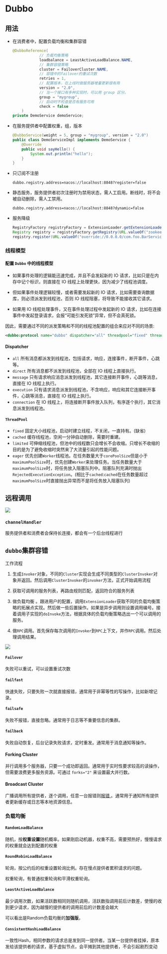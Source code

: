 # Dubbo

## 用法

- 在消费者中，配置负载均衡和集群容错
    ```java
    @DubboReference(
                // 负载均衡策略
                loadbalance = LeastActiveLoadBalance.NAME,
                // 集群容错策略
                cluster = FailoverCluster.NAME,
                // 容错中的failover的重试次数
                retries = 1,
                // 配置版本，在上线时做服务器增量更新很有用
                version = "2.0",
                // 当一个接口有多种实现时，可以用 group 区分。
                group = "mygroup",
                // 启动时不检查是否有服务可用
                check = false
        )
    private DemoService demoService;
    ```

- 在服务提供者中配置权重，组，版本

  ```java
  @DubboService(weight = 5, group = "mygroup", version = "2.0")
  public class DemoServiceImpl implements DemoService {
      @Override
      public void sayHello() {
          System.out.println("hello");
      }
  }
  
  ```

  

- 只订阅不注册

  ```dubbo.registry.address=nacos://localhost:8848?register=false```

- 静态服务，服务提供者初次注册时为禁用状态，需人工启用。断线时，将不会被自动删除，需人工禁用。

  `dubbo.registry.address=nacos://localhost:8848?dynamic=false`
  
- 服务降级

  ```java
  RegistryFactory registryFactory = ExtensionLoader.getExtensionLoader(RegistryFactory.class).getAdaptiveExtension();
  Registry registry = registryFactory.getRegistry(URL.valueOf("zookeeper://localhost:2181"));
  registry.register(URL.valueOf("override://0.0.0.0/com.foo.BarService?category=configurators&dynamic=false&application=foo&mock=force:return+null"));
  ```

  

### 线程模型

#### 配置 `Dubbo` 中的线程模型

- 如果事件处理的逻辑能迅速完成，并且不会发起新的 IO 请求，比如只是在内存中记个标识，则直接在 IO 线程上处理更快，因为减少了线程池调度。

- 但如果事件处理逻辑较慢，或者需要发起新的 IO 请求，比如需要查询数据库，则必须派发到线程池，否则 IO 线程阻塞，将导致不能接收其它请求。

- 如果用 IO 线程处理事件，又在事件处理过程中发起新的 IO 请求，比如在连接事件中发起登录请求，会报“可能引发死锁”异常，但不会真死锁。

因此，需要通过不同的派发策略和不同的线程池配置的组合来应对不同的场景:

```xml
<dubbo:protocol name="dubbo" dispatcher="all" threadpool="fixed" threads="100" />
```

#### Dispatcher

- `all` 所有消息都派发到线程池，包括请求，响应，连接事件，断开事件，心跳等。
- `direct` 所有消息都不派发到线程池，全部在 IO 线程上直接执行。
- `message` 只有请求响应消息派发到线程池，其它连接断开事件，心跳等消息，直接在 IO 线程上执行。
- `execution` 只有请求消息派发到线程池，不含响应，响应和其它连接断开事件，心跳等消息，直接在 IO 线程上执行。
- `connection` 在 IO 线程上，将连接断开事件放入队列，有序逐个执行，其它消息派发到线程池。

#### `ThreadPool`

- `fixed` 固定大小线程池，启动时建立线程，不关闭，一直持有。(缺省)
- `cached` 缓存线程池，空闲一分钟自动删除，需要时重建。
- `limited` 可伸缩线程池，但池中的线程数只会增长不会收缩。只增长不收缩的目的是为了避免收缩时突然来了大流量引起的性能问题。
- `eager` 优先创建`Worker`线程池。在任务数量大于`corePoolSize`但是小于`maximumPoolSize`时，优先创建`Worker`来处理任务。当任务数量大于`maximumPoolSize`时，将任务放入阻塞队列中。阻塞队列充满时抛出`RejectedExecutionException`。(相比于`cached`:`cached`在任务数量超过`maximumPoolSize`时直接抛出异常而不是将任务放入阻塞队列)



## 远程调用

![](https://cdn.clinan.xyz/dubbo-invoke.png)





### `channelHandler`



服务提供者和消费者会保持长连接，都会有一个后台线程进行



## `dubbo`集群容错

工作流程

1. 生成`Invoker`对象，不同的`Cluster`实现会生成不同类型的`ClusterInvoker`对象并返回。然后调用`ClusterInvoker`的`invoker`方法，正式开始调用流程

2. 获取可调用的服务列表，再路由规则匹配，返回符合的服务列表

3. 做负载均衡 。跟进用户的配置，调用`ExtensionLoader`获取不同的负载均衡策略的拓展点实现。然后做一些后置操作。如果是异步调用则设置调用编号。接着调用子实现的`doInvoke`方法，根据具体的负载均衡策略选出一个可以调用的服务。

4. 做`RPC`调用。首先保存每次调用的`Invoker`到`RPC`上下文，并作`RPC`调用。然后处理调用结果。

   

![](https://cdn.clinan.xyz/dubbo-cluster.png)



#### `Failover`

失败可以重试，可以设置重试次数



#### `failfast`

快速失败，只要失败一次就直接报错，通常用于非幂等性的写操作，比如新增记录。



#### `failsafe`

失败不报错，直接忽略。通常用于日志等不重要信息的集群。



#### `failback`

失败自动恢复，后台记录失败请求，定时重发。通常用于消息通知等操作。



#### Forking Cluster

并行调用多个服务器，只要一个成功即返回。通常用于实时性要求较高的读操作，但需要浪费更多服务资源。可通过 `forks="2"` 来设置最大并行数。

#### Broadcast Cluster

广播调用所有提供者，逐个调用，任意一台报错则[报错 ](http://dubbo.io/books/dubbo-user-book/demos/fault-tolerent-strategy.html#fn_2)。通常用于通知所有提供者更新缓存或日志等本地资源信息。

 



### 负载均衡

#### `RandomLoadBalance`

随机，按**权重设置**随机概率。如果刚启动机器，权重不高，需要预热好，慢慢请求的权重就会达到配置的权重

#### `RoundRobinLoadBalance`

轮询，按公约后的权重设置轮询比例。存在慢点提供者累积请求的问题。

权重轮询，有普通权重轮询和平滑权重轮询。

#### `LeastActiveLoadBalance`

最少调用次数，如果活跃数相同则随机调用，活跃数指调用前后计数差，使慢的收到更少请求，因为越慢的提供者的调用前后的计数差会越大

可以看出是Random负载均衡的**加强版**，

#### `ConsistentHashLoadBalance`

一致性Hash，相同参数的请求总是发到同一提供者。当某一台提供者挂掉，原本发给该提供者的请求，基于虚拟节点，会平摊到其他提供者，不会引起剧烈变动

